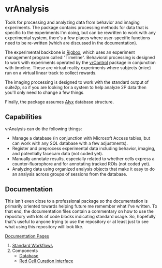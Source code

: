 # vrAnalysis

Tools for processing and analyzing data from behavior and imaging experiments.
The package contains processing methods for data that is specific to the 
experiments I'm doing, but can be rewritten to work with any experimental 
system, there's a few places where user-specific functions need to be 
re-written (which are discussed in the documentation). 

The experimental backbone is [Rigbox](https://github.com/cortex-lab/Rigbox), 
which uses an experiment management program called "Timeline". Behavioral
processing is designed to work with experiments operated by the
[vrControl](https://github.com/landoskape/vrControl) package in conjunction
with timeline. These are virtual reality experiments where subjects (mice) run
on a virtual linear track to collect rewards. 

The imaging processing is designed to work with the standard output of 
suite2p, so if you are looking for a system to help analyze 2P data then 
you'll only need to change a few things. 

Finally, the package assumes [Alyx](https://github.com/cortex-lab/alyx) 
database structure. 

## Capabilities
vrAnalysis can do the following things: 
- Manage a database (in conjunction with Microsoft Access tables, but can work
  with any SQL database with a few adjustments). 
- Register and preprocess experimental data including behavior, imaging, and 
  potentially facecam data (not coded yet). 
- Manually annotate results, especially related to whether cells express
  a counter-fluorophore and for annotating tracked ROIs (not coded yet). 
- Analyzing data using organized analysis objects that make it easy to do an
  analysis across groups of sessions from the database.
  
## Documentation
This isn't even close to a professional package so the documentation is 
primarily oriented towards helping future me remember what I've written. To
that end, the documentation files contain a commentary on how to use the 
repository with lots of code blocks indicating standard usage. So, hopefully
that's useful to anyone trying to use the repository or at least just to see
what using this repository will look like.

[Documentation Pages](docs)
1. [Standard Workflows](docs/workflows.md)
2. Components
   - [Database](docs/database.md)
   - [Red Cell Curation Interface](docs/redCellGUI.md)

